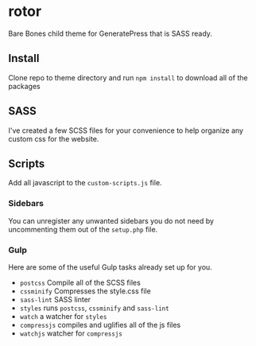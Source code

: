 # rotor

Bare Bones child theme for GeneratePress that is SASS ready.

## Install

Clone repo to theme directory and run `npm install` to download all of the packages

## SASS

I've created a few SCSS files for your convenience to help organize any custom css for the website. 

## Scripts

Add all javascript to the `custom-scripts.js` file.

### Sidebars

You can unregister any unwanted sidebars you do not need by uncommenting them out of the `setup.php` file.

### Gulp

Here are some of the useful Gulp tasks already set up for you. 

- `postcss` Compile all of the SCSS files
- `cssminify` Compresses the style.css file
- `sass-lint` SASS linter
- `styles` runs `postcss`, `cssminify` and `sass-lint`
- `watch` a watcher for `styles`
- `compressjs` compiles and uglifies all of the js files
- `watchjs` watcher for `compressjs`